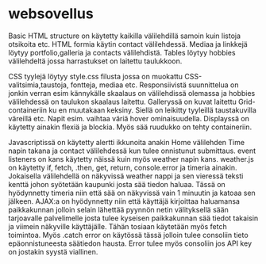 # websovellus

Basic HTML structure on käytetty kaikilla välilehdillä samoin kuin listoja otsikoita etc.
HTML formia käytin contact välilehdessä. Mediaa ja linkkejä löytyy portfolio,galleria ja contacts välilehdistä. Tables löytyy hobbies välilehdeltä jossa harrastukset on laitettu taulukkoon.

CSS tyylejä löytyy style.css filusta jossa on muokattu CSS-valitsimia,taustoja, fontteja, mediaa etc. Responsiivistä suunnittelua on jonkin verran esim kännykälle skaalaus on välilehdissä olemassa ja hobbies välilehdessä on taulukon skaalaus laitettu. Galleryssä on kuvat laitettu Grid-containeriin ku en muutakaan keksiny. Siellä on leikitty tyyleillä taustakuvilla väreillä etc. Napit esim. vaihtaa väriä hover ominaisuudella. Displayssä on käytetty ainakin flexiä ja blockia. Myös sää ruudukko on tehty containeriin.

Javascriptissä on käytetty alertti ikkunoita anakin Home välilehden Time napin takana ja contact välilehdessä kun tulee onnistunut submittaus. event listeners on kans käytetty näissä kuin myös weather napin kans. weather.js on käytetty if, fetch, .then, get, return, console.error ja timeria ainakin. Jokaisella välilehdellä on näkyvissä weather nappi ja sen vieressä teksti kenttä johon syötetään kaupunki josta sää tiedon haluaa. Tässä on hyödynnetty timeria niin että sää on näkyvissä vain 1 minuutin ja katoaa sen jälkeen. AJAX:a on hyödynnetty niin että käyttäjä kirjoittaa haluamansa paikkakunnan jolloin selain lähettää pyynnön netin välityksellä sään tarjoavalle palvelimelle josta tulee kyseisen paikkakunnan sää tiedot takaisin ja viimein näkyville käyttäjälle. Tähän tosiaan käytetään myös fetch toimintoa. Myös .catch error on käytössä tässä jolloin tulee consoliin tieto epäonnistuneesta säätiedon hausta. Error tulee myös consoliin jos API key on jostakin syystä viallinen.
